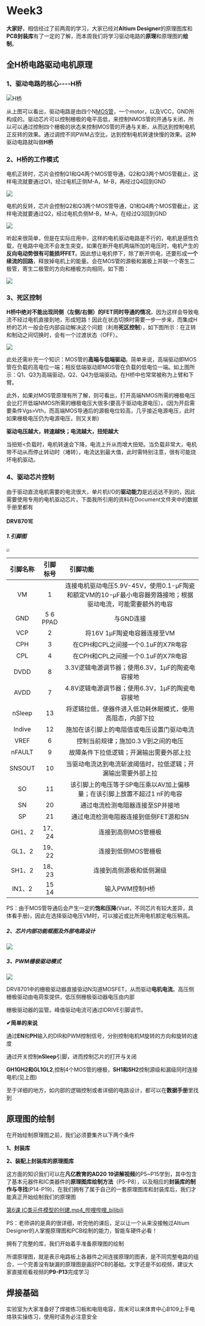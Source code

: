 # Week3

**大家好**，相信经过了前两周的学习，大家已经对**Altium Designer**的原理图库和**PCB封装库**有了一定的了解，而本周我们将学习驱动电路的**原理**和原理图的**绘制**。



## **全H桥电路驱动电机原理**

### 1、驱动电路的核心----H桥

![H桥](https://github.com/X-iye/Textnoob/blob/master/Image/H%E6%A1%A5.png?raw=true)

 从上图可以看出，驱动电路是由四个N[MOS管](https://so.csdn.net/so/search?q=MOS管&spm=1001.2101.3001.7020)，一个motor，以及VCC，GND所构成的。驱动芯片可以控制栅极的电平高低，来控制NMOS管的开通与关闭，所以可以通过控制四个栅极的状态来控制MOS管的开通与关断，从而达到控制电机正反转的效果。通过调控不同PWM占空比，达到控制电机转速快慢的效果。这种驱动电路就叫做**H桥**

### 2、H桥的工作模式

电机正转时，芯片会控制Q1和Q4两个MOS管导通，Q2和Q3两个MOS管截止，这样电流就要通过Q1，经过电机正侧M-A，M-B，再经过Q4回到GND

![](https://img-blog.csdnimg.cn/20200415125237908.png?x-oss-process=image/watermark,type_ZmFuZ3poZW5naGVpdGk,shadow_10,text_aHR0cHM6Ly9ibG9nLmNzZG4ubmV0L3FxXzQ0ODk3MTk0,size_16,color_FFFFFF,t_70)

电机的反转，芯片会控制Q2和Q3两个MOS管导通，Q1和Q4两个MOS管截止，这样电流就要通过Q2，经过电机负侧M-B，M-A，在经过Q3回到GND

![](https://img-blog.csdnimg.cn/20200415125111761.png?x-oss-process=image/watermark,type_ZmFuZ3poZW5naGVpdGk,shadow_10,text_aHR0cHM6Ly9ibG9nLmNzZG4ubmV0L3FxXzQ0ODk3MTk0,size_16,color_FFFFFF,t_70)



听起来很简单，但是在实际应用中，这样的电机驱动电路是不行的，电机是感性负载，在电路中电流不会发生突变。如果在断开电机两端所加的电压时，电机产生的**反向电动势很有可能损坏FET**。因此想让电机停下，除了断开供电，还要形成**一个续流的回路**，释放掉电机上的能量。会在MOS管的源极和漏极上并联一个寄生二极管，寄生二极管的方向和栅极方向相同，如下图：

![](https://img-blog.csdnimg.cn/20200415223448950.png?x-oss-process=image/watermark,type_ZmFuZ3poZW5naGVpdGk,shadow_10,text_aHR0cHM6Ly9ibG9nLmNzZG4ubmV0L3FxXzQ0ODk3MTk0,size_16,color_FFFFFF,t_70)



### **3、死区控制**

**H桥中绝对不能出现同侧（左侧/右侧）的FET同时导通的情况**，因为这样会导致电流不经过电机直接到地，形成短路！因此在状态切换时需要一步一步来，而集成H桥的芯片一般会在内部自动解决这个问题（利用**死区控制**），如下图所示：在正转和制动之间切换时，会有一个过渡状态（OFF）。

![](https://img-blog.csdnimg.cn/20200417092217383.png?x-oss-process=image/watermark,type_ZmFuZ3poZW5naGVpdGk,shadow_10,text_aHR0cHM6Ly9ibG9nLmNzZG4ubmV0L3FxXzQ0ODk3MTk0,size_16,color_FFFFFF,t_70)

此处还需补充一个知识：MOS管的**高端与低端驱动**。简单来说，高端驱动即MOS管在负载的高电位一端；相反低端驱动即MOS管在负载的低电位一端。如上图所示：Q1、Q3为高端驱动，Q2、Q4为低端驱动。在H桥中也常常被称为上臂和下臂。

此外，如果对MOS管原理有所了解，则可看出，打开高端NMOS所需的栅极电压会比打开低端NMOS所需的栅极电压大很多(要高于驱动电源电压）。(因为开启需要条件Vgs>Vth，而高端MOS导通后的源极电位较高，几乎接近电源电压，此时如果栅极电压仍为电源电压，则又关断)

**驱动电压越大，转速越快；电流越大，扭矩越大**

当扭矩<负载时，电机转速会下降，电流上升从而增大扭矩。当负载非常大，电机带不动从而停止转动时（堵转），电流达到最大值，此时需特别注意，很有可能烧坏电机驱动。

### **4、驱动芯片控制**

由于驱动直流电机需要的电流很大，单片机I/O的**驱动能力**是远远达不到的，因此需要使用专用的电机驱动芯片，下面我所引用的资料在Document文件夹中的数据手册里都有

#### **DRV8701E**

##### 1.引脚图

<img src="https://github.com/X-iye/Textnoob/blob/master/Image/%E5%BC%95%E8%84%9A.png?raw=true" style="zoom:50%;" />



| 引脚名称 | 引脚标号 | 引脚功能&nbsp;&nbsp;&nbsp;&nbsp;&nbsp;&nbsp;&nbsp;&nbsp;&nbsp;&nbsp;&nbsp;&nbsp;&nbsp;&nbsp;&nbsp;&nbsp;&nbsp;&nbsp;&nbsp;&nbsp;&nbsp;&nbsp;&nbsp;&nbsp;&nbsp;&nbsp;&nbsp;&nbsp;&nbsp;&nbsp;&nbsp;&nbsp;&nbsp;&nbsp;&nbsp;&nbsp;&nbsp;&nbsp;&nbsp;&nbsp;&nbsp;&nbsp;&nbsp;&nbsp;&nbsp;&nbsp;&nbsp;&nbsp;&nbsp;&nbsp;&nbsp;&nbsp;&nbsp;&nbsp;&nbsp;&nbsp;&nbsp;&nbsp;&nbsp; |
| :------: | :------: | :----------------------------------------------------------: |
|    VM    |    1     | 连接电机驱动电压5.9V-45V，使用0.1-µF陶瓷和额定VM的10-µF最小电容器旁路接地；根据驱动电流，可能需要额外的电容 |
|   GND    | 5 6 PPAD |                          与GND连接                           |
|   VCP    |    2     |                 将16V 1µF陶瓷电容器连接至VM                  |
|   CPH    |    3     |              在CPH和CPL之间接一个0.1uF的X7R电容              |
|   CPL    |    4     |              在CPH和CPL之间接一个0.1uF的X7R电容              |
|   DVDD   |    8     |       3.3V逻辑电源调节器；使用6.3V，1µF的陶瓷电容接地        |
|   AVDD   |    7     |       4.8V逻辑电源调节器；使用6.3V，1µF的陶瓷电容接地        |
|  nSleep  |    13    |  将逻辑拉低，使器件进入低功耗休眠模式，使用高阻态，内部下拉  |
|  Indive  |    12    |          施加在该引脚上的电阻值或电压设置门驱动电流          |
|   VREF   |    6     |             控制当前规律；施加0.3 V到之间的电压              |
|  nFAULT  |    9     |           故障条件下拉低逻辑；开漏输出需要外部上拉           |
|  SNSOUT  |    10    | 当驱动电流达到电流斩波阈值时，拉低逻辑；开漏输出需要外部上拉 |
|    SO    |    11    | 该引脚上的电压等于SP电压乘以AV加上偏移量；在该引脚上放置不超过1 nF的电容 |
|    SN    |    20    |               通过电流检测电阻器连接至SP并接地               |
|    SP    |    21    |            通过电流检测电阻器连接到低侧FET源和SN             |
|  GH1、2  |  17、24  |                     连接到高侧MOS管栅极                      |
|  GL1、2  |  19、22  |                     连接到低侧MOS管栅极                      |
|  SH1、2  |  18、23  |                   连接到高侧源极和低侧漏级                   |
|  IN1、2  |  15 14   |                        输入PWM控制H桥                        |



PS：由于MOS管导通后会产生一定的**饱和压降**(Vsat，不同芯片有较大差异，具体看手册)，因此在选择驱动电压VM时，可以接近或比所用电机额定电压稍高。

##### 2、芯片内部功能框图及外部电路设计

![](https://github.com/X-iye/Textnoob/blob/master/Image/DRV8701E%E5%85%B8%E5%9E%8B%E7%94%B5%E8%B7%AF.png?raw=true)

##### 3、PWM栅极驱动模式

![](https://github.com/X-iye/Textnoob/blob/master/Image/PWM%E8%B0%83%E6%8E%A7.png?raw=true)

DRV8701中的栅极驱动器直接驱动N沟道MOSFET，从而驱动**电机电流**。高压侧栅极驱动由电荷泵提供，低压侧栅极驱动器电压由内部

栅极驱动器的监管。峰值驱动电流可通过IDRIVE引脚调节。

**✔简单的来说**

通过**EN**和**PH**输入的DIR和PWM控制信号，分别控制电机M旋转的方向和旋转的速度

通过开关控制**nSleep**引脚，进而控制芯片的打开与关闭

**GH1GH2和GL1GL2**,控制4个MOS管的栅极，**SH1和SH2**控制源级和漏级同时连接电机(见上图)

至于详细的地方，如内部的逻辑控制或者详细的电路设计，都可以在**数据手册**里找到



## 原理图的绘制

在开始绘制原理图之前，我们必须要集齐以下两个条件

**1、封装库**

**2、装配上封装库的原理图库**

这方面的知识我们可以在**凡亿教育的AD20 19讲解视频**的P5~P15学到，其中包含了基本元器件和IC类器件的**原理图库绘制方法**（P5-P8），以及相应的**封装库的制作与寻找**(P14-P19)，在我们拥有了属于自己的一套原理图库和封装库后，我们才能真正开始绘制我们的原理图

[第6课 IC类元件模型的创建.mp4_哔哩哔哩_bilibili](https://www.bilibili.com/video/BV16t411N7RD?p=6&vd_source=8e15744aeb0c3fa9be9a9b3516128fb5)

PS：老师讲的是真的很详细，听完他的课后，足以让一个从来没接触过Altium Designer的人掌握原理图和PCB绘制的能力，智能车硬件必看！

拥有了完整的库，我们开始着手准备原理图的绘制

所谓原理图，就是表示电路板上各器件之间连接原理的图表，是不同完整电路的组合，一个完善没有缺漏的原理图是画好PCB的基础。文字还是不如视频，建议大家直接观看视频的**P9-P13**完成学习





## 焊接基础

实验室为大家准备好了焊接练习板和电阻电容，周末可以来体育中心B109上手电烙铁实操练习，使用时请务必注意安全




